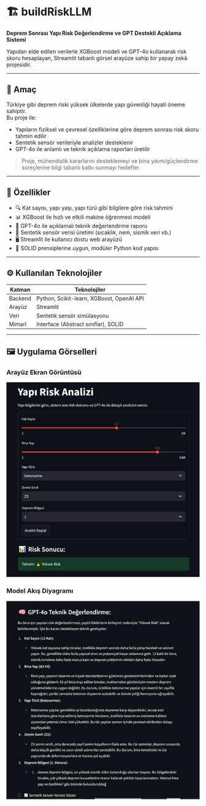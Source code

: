# 🏗️ buildRiskLLM

**Deprem Sonrası Yapı Risk Değerlendirme ve GPT Destekli Açıklama Sistemi**

Yapıdan elde edilen verilerle XGBoost modeli ve GPT-4o kullanarak risk skoru hesaplayan, Streamlit tabanlı görsel arayüze sahip bir yapay zekâ projesidir.

---

## 🎯 Amaç

Türkiye gibi deprem riski yüksek ülkelerde yapı güvenliği hayati öneme sahiptir.  
Bu proje ile:

- Yapıların fiziksel ve çevresel özelliklerine göre deprem sonrası risk skoru tahmin edilir  
- Sentetik sensör verileriyle analizler desteklenir  
- GPT-4o ile anlamlı ve teknik açıklama raporları üretilir  

> Proje, mühendislik kararlarını desteklemeyi ve bina yıkım/güçlendirme süreçlerine bilgi tabanlı katkı sunmayı hedefler.

---

## 🧩 Özellikler

- 🔍 Kat sayısı, yapı yaşı, yapı türü gibi bilgilere göre risk tahmini  
- 📊 XGBoost ile hızlı ve etkili makine öğrenmesi modeli  
- 🤖 GPT-4o ile açıklamalı teknik değerlendirme raporu  
- 🧪 Sentetik sensör verisi üretimi (sıcaklık, nem, sismik veri vb.)  
- 🖥️ Streamlit ile kullanıcı dostu web arayüzü  
- 🧱 SOLID prensiplerine uygun, modüler Python kod yapısı  

---

## ⚙️ Kullanılan Teknolojiler

| Katman     | Teknolojiler                             |
|------------|------------------------------------------|
| Backend    | Python, Scikit-learn, XGBoost, OpenAI API |
| Arayüz     | Streamlit                                |
| Veri       | Sentetik sensör simülasyonu              |
| Mimarî     | Interface (Abstract sınıflar), SOLID     |

---

## 🖼️ Uygulama Görselleri

### Arayüz Ekran Görüntüsü
![Arayüz Görseli](images/app_screenshot.png)

### Model Akış Diyagramı
![Model Akışı](images/model_diagram.png)